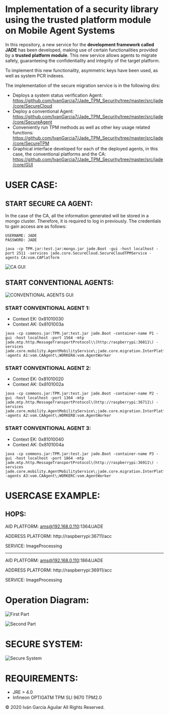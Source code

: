 
# Implementation of a security library using the trusted platform module on Mobile Agent Systems

In this repository, a new service for the **development framework called JADE** has been developed, making use of certain functionalities provided by a **trusted platform module**. This new service allows agents to migrate safely, guaranteeing the confidentiality and integrity of the target platform.

To implement this new functionality, asymmetric keys have been used, as well as system PCR indexes.

The implementation of the secure migration service is in the following dirs:

* Deploys a system status verification Agent: 
https://github.com/IvanGarcia7/Jade_TPM_Security/tree/master/src/jade/core/SecureCloud 
* Deploy a conventional Agent: 
https://github.com/IvanGarcia7/Jade_TPM_Security/tree/master/src/jade/core/SecureAgent 
* Conveniently run TPM methods as well as other key usage related functions:
https://github.com/IvanGarcia7/Jade_TPM_Security/tree/master/src/jade/core/SecureTPM 
* Graphical interface developed for each of the deployed agents, in this case, the conventional platforms and the CA:
https://github.com/IvanGarcia7/Jade_TPM_Security/tree/master/src/jade/core/GUI


# USER CASE:

## START SECURE CA AGENT:


In the case of the CA, all the information generated will be stored in a mongo cluster. Therefore, it is required to log in previously. The credentials to gain access are as follows:

``` 
USERNAME: JADE
PASSWORD: JADE
```

``` 
java -cp TPM.jar:test.jar:mongo.jar jade.Boot -gui -host localhost -port 2511 -services jade.core.SecureCloud.SecureCloudTPMService -agents CA:vom.CAPlatform
``` 

![CA GUI](https://github.com/IvanGarcia7/Jade_TPM_Security/blob/master/Images/CAAgent.png?raw=true "CA GUI")


## START CONVENTIONAL AGENTS:

![CONVENTIONAL AGENTS GUI](https://github.com/IvanGarcia7/Jade_TPM_Security/blob/master/Images/ConventionalAgent.png?raw=true "CONVENTIONAL AGENTS GUI")

### START CONVENTIONAL AGENT 1:

* Context EK: 0x81010030
* Context AK: 0x8101003a

``` 
java -cp commons.jar:TPM.jar:test.jar jade.Boot -container-name P1 -gui -host localhost -port 1564 -mtp jade.mtp.http.MessageTransportProtocol\\(http:/raspberrypi:36811\) -services jade.core.mobility.AgentMobilityService\;jade.core.migration.InterPlatformMobilityService\\;jade.core.SecureAgent.SecureAgentTPMService -agents A1:vom.CAAgent\;WORKERA:vom.AgentWorker
``` 

### START CONVENTIONAL AGENT 2:

* Context EK: 0x81010020
* Context AK: 0x8101002a

``` 
java -cp commons.jar:TPM.jar:test.jar jade.Boot -container-name P2 -gui -host localhost -port 1364 -mtp jade.mtp.http.MessageTransportProtocol\(http://raspberrypi:36711\) -services jade.core.mobility.AgentMobilityService\;jade.core.migration.InterPlatformMobilityService\\;jade.core.SecureAgent.SecureAgentTPMService -agents A2:vom.CAAgent\;WORKERB:vom.AgentWorker
``` 

### START CONVENTIONAL AGENT 3:

* Context EK: 0x81010040
* Context AK: 0x8101004a

``` 
java -cp commons.jar:TPM.jar:test.jar jade.Boot -container-name P3 -gui -host localhost -port 1864 -mtp jade.mtp.http.MessageTransportProtocol\(http://raspberrypi:36911\) -services jade.core.mobility.AgentMobilityService\;jade.core.migration.InterPlatformMobilityService\;jade.core.SecureAgent.SecureAgentTPMService -agents A3:vom.CAAgent\;WORKERC:vom.AgentWorker
``` 
# USERCASE EXAMPLE:

## HOPS:
  AID PLATFORM: ams@192.168.0.110:1364/JADE 
  
  ADDRESS PLATFORM: http://raspberrypi:36711/acc 
  
  SERVICE: ImageProcessing 
 
 
 --------------------------------------------------
 
 
  AID PLATFORM: ams@192.168.0.110:1864/JADE 
  
  ADDRESS PLATFORM: http://raspberrypi:36911/acc 
  
  SERVICE: ImageProcessing 


# Operation Diagram:

![First Part](https://github.com/IvanGarcia7/Jade_TPM_Security/blob/master/Images/FirstPart.jpg?raw=true "First Part")

![Second Part](https://github.com/IvanGarcia7/Jade_TPM_Security/blob/master/Images/SecondPart.jpg?raw=true "Second Part")


# SECURE SYSTEM:

![Secure System](https://github.com/IvanGarcia7/Jade_TPM_Security/blob/master/Images/SecureSystem.jpeg?raw=true "Secure System")

# REQUIREMENTS:

* JRE > 4.0
* Infineon OPTIGATM TPM SLI 9670 TPM2.0


© 2020 Iván García Aguilar 
All Rights Reserved.
